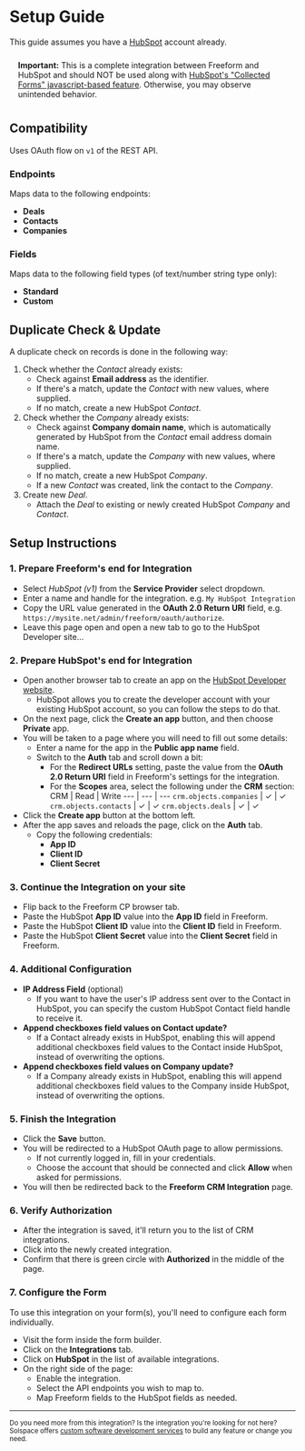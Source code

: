 # Setup Guide

This guide assumes you have a [HubSpot](https://www.hubspot.com) account already.

<span class="note warning"><b>Important:</b> This is a complete integration between Freeform and HubSpot and should NOT be used along with <a href="https://knowledge.hubspot.com/forms/use-non-hubspot-forms">HubSpot's "Collected Forms" javascript-based feature</a>. Otherwise, you may observe unintended behavior.</span>

## Compatibility

Uses OAuth flow on `v1` of the REST API.

### Endpoints
Maps data to the following endpoints:

- **Deals**
- **Contacts**
- **Companies**

### Fields
Maps data to the following field types (of text/number string type only):

- **Standard**
- **Custom**

## Duplicate Check & Update

A duplicate check on records is done in the following way:

1. Check whether the *Contact* already exists:
    - Check against **Email address** as the identifier.
    - If there's a match, update the *Contact* with new values, where supplied.
    - If no match, create a new HubSpot *Contact*.
2. Check whether the *Company* already exists:
    - Check against **Company domain name**, which is automatically generated by HubSpot from the *Contact* email address domain name.
    - If there's a match, update the *Company* with new values, where supplied.
    - If no match, create a new HubSpot *Company*.
    - If a new *Contact* was created, link the contact to the *Company*.
3. Create new *Deal*.
    - Attach the *Deal* to existing or newly created HubSpot *Company* and *Contact*.

## Setup Instructions

### 1. Prepare Freeform's end for Integration

- Select *HubSpot (v1)* from the **Service Provider** select dropdown.
- Enter a name and handle for the integration. e.g. `My HubSpot Integration`
- Copy the URL value generated in the **OAuth 2.0 Return URI** field, e.g. `https://mysite.net/admin/freeform/oauth/authorize`.
- Leave this page open and open a new tab to go to the HubSpot Developer site...

### 2. Prepare HubSpot's end for Integration

- Open another browser tab to create an app on the [HubSpot Developer website](https://app.hubspot.com/signup/developers/).
    - HubSpot allows you to create the developer account with your existing HubSpot account, so you can follow the steps to do that.
- On the next page, click the **Create an app** button, and then choose **Private** app.
- You will be taken to a page where you will need to fill out some details:
    - Enter a name for the app in the **Public app name** field.
    - Switch to the **Auth** tab and scroll down a bit:
        - For the **Redirect URLs** setting, paste the value from the **OAuth 2.0 Return URI** field in Freeform's settings for the integration.
        - For the **Scopes** area, select the following under the **CRM** section:
            CRM | Read | Write
            --- | --- | ---
            `crm.objects.companies` | ✓ | ✓
            `crm.objects.contacts` | ✓ | ✓
            `crm.objects.deals` | ✓ | ✓
- Click the **Create app** button at the bottom left.
- After the app saves and reloads the page, click on the **Auth** tab.
    - Copy the following credentials:
        - **App ID**
        - **Client ID**
        - **Client Secret**

### 3. Continue the Integration on your site

- Flip back to the Freeform CP browser tab.
- Paste the HubSpot **App ID** value into the **App ID** field in Freeform.
- Paste the HubSpot **Client ID** value into the **Client ID** field in Freeform.
- Paste the HubSpot **Client Secret** value into the **Client Secret** field in Freeform.

### 4. Additional Configuration

- **IP Address Field** (optional)
    - If you want to have the user's IP address sent over to the Contact in HubSpot, you can specify the custom HubSpot Contact field handle to receive it.
- **Append checkboxes field values on Contact update?**
    - If a Contact already exists in HubSpot, enabling this will append additional checkboxes field values to the Contact inside HubSpot, instead of overwriting the options.
- **Append checkboxes field values on Company update?**
    - If a Company already exists in HubSpot, enabling this will append additional checkboxes field values to the Company inside HubSpot, instead of overwriting the options.

### 5. Finish the Integration

- Click the **Save** button.
- You will be redirected to a HubSpot OAuth page to allow permissions.
    - If not currently logged in, fill in your credentials.
    - Choose the account that should be connected and click **Allow** when asked for permissions.
- You will then be redirected back to the **Freeform CRM Integration** page.

### 6. Verify Authorization

- After the integration is saved, it'll return you to the list of CRM integrations.
- Click into the newly created integration.
- Confirm that there is green circle with **Authorized** in the middle of the page.

### 7. Configure the Form

To use this integration on your form(s), you'll need to configure each form individually.

- Visit the form inside the form builder.
- Click on the **Integrations** tab.
- Click on **HubSpot** in the list of available integrations.
- On the right side of the page:
    - Enable the integration.
    - Select the API endpoints you wish to map to.
    - Map Freeform fields to the HubSpot fields as needed.

---

<small>Do you need more from this integration? Is the integration you're looking for not here? Solspace offers [custom software development services](https://docs.solspace.com/support/premium/) to build any feature or change you need.</small>

<style type="text/css">.warning {display:block;padding:10px 15px;border:1px solid var(--warning-color);border-radius:5px;}</style>